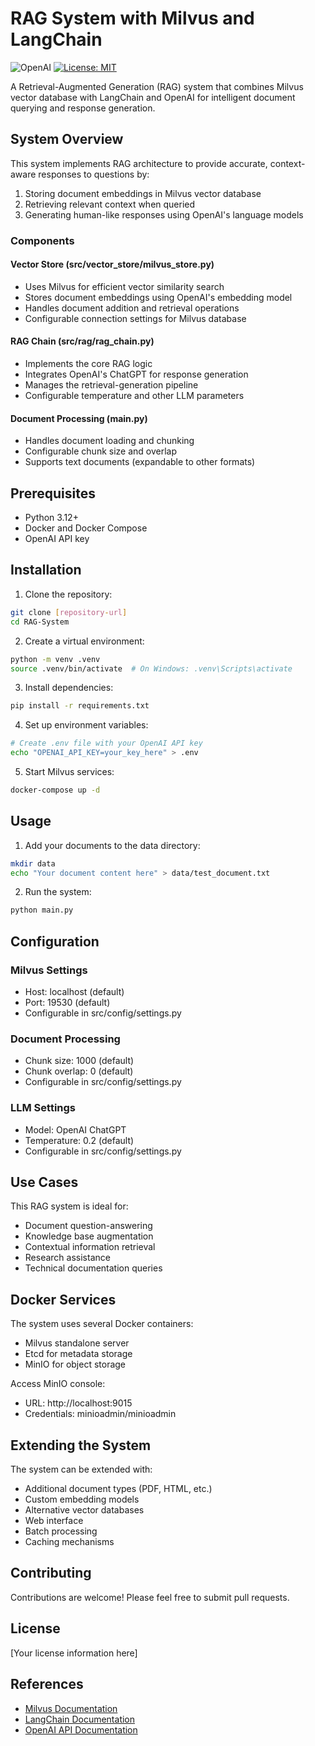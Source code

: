# RAG System with Milvus and LangChain


![OpenAI](https://a11ybadges.com/badge?logo=openai) 
[![License: MIT](https://cdn.prod.website-files.com/5e0f1144930a8bc8aace526c/65dd9eb5aaca434fac4f1c34_License-MIT-blue.svg)](/LICENSE)

A Retrieval-Augmented Generation (RAG) system that combines Milvus vector database with LangChain and OpenAI for intelligent document querying and response generation.

## System Overview

This system implements RAG architecture to provide accurate, context-aware responses to questions by:
1. Storing document embeddings in Milvus vector database
2. Retrieving relevant context when queried
3. Generating human-like responses using OpenAI's language models

### Components

#### Vector Store (src/vector_store/milvus_store.py)
- Uses Milvus for efficient vector similarity search
- Stores document embeddings using OpenAI's embedding model
- Handles document addition and retrieval operations
- Configurable connection settings for Milvus database

#### RAG Chain (src/rag/rag_chain.py)
- Implements the core RAG logic
- Integrates OpenAI's ChatGPT for response generation
- Manages the retrieval-generation pipeline
- Configurable temperature and other LLM parameters

#### Document Processing (main.py)
- Handles document loading and chunking
- Configurable chunk size and overlap
- Supports text documents (expandable to other formats)

## Prerequisites

- Python 3.12+
- Docker and Docker Compose
- OpenAI API key

## Installation

1. Clone the repository:
```bash
git clone [repository-url]
cd RAG-System
```

2. Create a virtual environment:
```bash
python -m venv .venv
source .venv/bin/activate  # On Windows: .venv\Scripts\activate
```

3. Install dependencies:
```bash
pip install -r requirements.txt
```

4. Set up environment variables:
```bash
# Create .env file with your OpenAI API key
echo "OPENAI_API_KEY=your_key_here" > .env
```

5. Start Milvus services:
```bash
docker-compose up -d
```

## Usage

1. Add your documents to the data directory:
```bash
mkdir data
echo "Your document content here" > data/test_document.txt
```

2. Run the system:
```bash
python main.py
```

## Configuration

### Milvus Settings
- Host: localhost (default)
- Port: 19530 (default)
- Configurable in src/config/settings.py

### Document Processing
- Chunk size: 1000 (default)
- Chunk overlap: 0 (default)
- Configurable in src/config/settings.py

### LLM Settings
- Model: OpenAI ChatGPT
- Temperature: 0.2 (default)
- Configurable in src/config/settings.py

## Use Cases

This RAG system is ideal for:
- Document question-answering
- Knowledge base augmentation
- Contextual information retrieval
- Research assistance
- Technical documentation queries

## Docker Services

The system uses several Docker containers:
- Milvus standalone server
- Etcd for metadata storage
- MinIO for object storage

Access MinIO console:
- URL: http://localhost:9015
- Credentials: minioadmin/minioadmin

## Extending the System

The system can be extended with:
- Additional document types (PDF, HTML, etc.)
- Custom embedding models
- Alternative vector databases
- Web interface
- Batch processing
- Caching mechanisms

## Contributing

Contributions are welcome! Please feel free to submit pull requests.

## License

[Your license information here]

## References

- [Milvus Documentation](https://milvus.io/docs)
- [LangChain Documentation](https://python.langchain.com/docs/get_started/introduction)
- [OpenAI API Documentation](https://platform.openai.com/docs/introduction)
